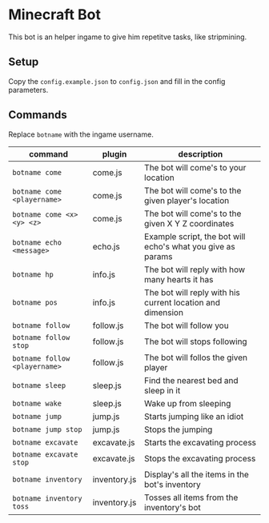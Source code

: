 # Minecraft Bot
This bot is an helper ingame to give him repetitve tasks, like stripmining.

## Setup
Copy the `config.example.json` to `config.json` and fill in the config parameters.

## Commands
Replace `botname` with the ingame username.

|command|plugin|description|
|---|---|---|
|`botname come`|come.js|The bot will come's to your location|
|`botname come <playername>`|come.js|The bot will come's to the given player's location|
|`botname come <x> <y> <z>`|come.js|The bot will come's to the given X Y Z coordinates|
|`botname echo <message>`|echo.js|Example script, the bot will echo's what you give as params|
|`botname hp`|info.js|The bot will reply with how many hearts it has|
|`botname pos`|info.js|The bot will reply with his current location and dimension|
|`botname follow`|follow.js|The bot will follow you|
|`botname follow stop`|follow.js|The bot will stops following|
|`botname follow <playername>`|follow.js|The bot will follos the given player|
|`botname sleep`|sleep.js|Find the nearest bed and sleep in it|
|`botname wake`|sleep.js|Wake up from sleeping|
|`botname jump`|jump.js|Starts jumping like an idiot|
|`botname jump stop`|jump.js|Stops the jumping|
|`botname excavate`|excavate.js|Starts the excavating process|
|`botname excavate stop`|excavate.js|Stops the excavating process|
|`botname inventory`|inventory.js|Display's all the items in the bot's inventory|
|`botname inventory toss`|inventory.js|Tosses all items from the inventory's bot|
